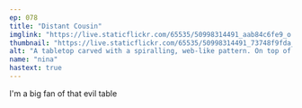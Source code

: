 ```yaml
---
ep: 078
title: "Distant Cousin"
imglink: "https://live.staticflickr.com/65535/50998314491_aab84c6fe9_o.jpg"
thumbnail: "https://live.staticflickr.com/65535/50998314491_73748f9fda_q.jpg"
alt: "A tabletop carved with a spiralling, web-like pattern. On top of the table sits a polaroid photograph of a scribbled out picture, labelled with the words "78: Distant Cousin.""
name: "nina"
hastext: true
---
```

I'm a big fan of that evil table